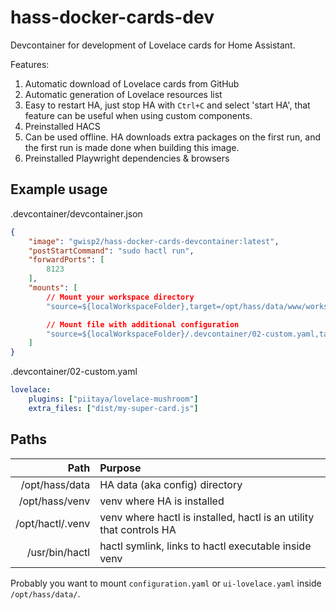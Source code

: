 # hass-docker-cards-dev

Devcontainer for development of Lovelace cards for Home Assistant.

Features:
1. Automatic download of Lovelace cards from GitHub
2. Automatic generation of Lovelace resources list
3. Easy to restart HA, just stop HA with `Ctrl+C` and select 'start HA', that feature can be useful when using custom components.
4. Preinstalled HACS
5. Can be used offline. HA downloads extra packages on the first run, and the first run is made done when building this image.
6. Preinstalled Playwright dependencies & browsers

## Example usage

.devcontainer/devcontainer.json
```json
{
    "image": "gwisp2/hass-docker-cards-devcontainer:latest",
    "postStartCommand": "sudo hactl run",
    "forwardPorts": [
        8123
    ],
    "mounts": [
        // Mount your workspace directory
        "source=${localWorkspaceFolder},target=/opt/hass/data/www/workspace,type=bind",

        // Mount file with additional configuration
        "source=${localWorkspaceFolder}/.devcontainer/02-custom.yaml,target=/etc/hactl/02-lovelace.yaml,type=bind"
    ]
}
```

.devcontainer/02-custom.yaml
```yaml
lovelace:
    plugins: ["piitaya/lovelace-mushroom"]
    extra_files: ["dist/my-super-card.js"]
```

## Paths
| Path             |  Purpose      |
|-----------------:|:--------------|
| /opt/hass/data   | HA data (aka config) directory |
| /opt/hass/venv   | venv where HA is installed |
| /opt/hactl/.venv | venv where hactl is installed, hactl is an utility that controls HA   |
| /usr/bin/hactl   | hactl symlink, links to hactl executable inside venv |

Probably you want to mount `configuration.yaml` or `ui-lovelace.yaml` inside `/opt/hass/data/`.